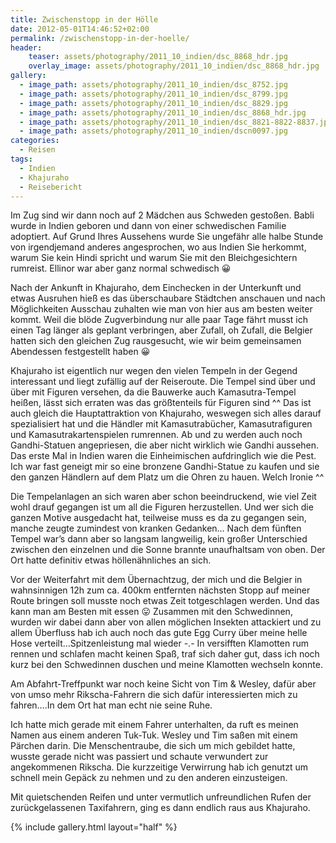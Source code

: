 ```yaml
---
title: Zwischenstopp in der Hölle
date: 2012-05-01T14:46:52+02:00
permalink: /zwischenstopp-in-der-hoelle/
header:
    teaser: assets/photography/2011_10_indien/dsc_8868_hdr.jpg
    overlay_image: assets/photography/2011_10_indien/dsc_8868_hdr.jpg
gallery:
  - image_path: assets/photography/2011_10_indien/dsc_8752.jpg
  - image_path: assets/photography/2011_10_indien/dsc_8799.jpg
  - image_path: assets/photography/2011_10_indien/dsc_8829.jpg
  - image_path: assets/photography/2011_10_indien/dsc_8868_hdr.jpg
  - image_path: assets/photography/2011_10_indien/dsc_8821-8822-8837.jpg
  - image_path: assets/photography/2011_10_indien/dscn0097.jpg
categories:
  - Reisen
tags:
  - Indien
  - Khajuraho
  - Reisebericht
---
```


Im Zug sind wir dann noch auf 2 Mädchen aus Schweden gestoßen. Babli wurde in Indien geboren und dann von einer schwedischen Familie adoptiert. 
Auf Grund Ihres Aussehens wurde Sie ungefähr alle halbe Stunde von irgendjemand anderes angesprochen, wo aus Indien Sie herkommt, warum Sie kein Hindi spricht und warum Sie mit den Bleichgesichtern rumreist. Ellinor war aber ganz normal schwedisch 😀

Nach der Ankunft in Khajuraho, dem Einchecken in der Unterkunft und etwas Ausruhen hieß es das überschaubare Städtchen 
anschauen und nach Möglichkeiten Ausschau zuhalten wie man von hier aus am besten weiter kommt. 
Weil die blöde Zugverbindung nur alle paar Tage fährt musst ich einen Tag länger als geplant verbringen, aber Zufall, oh Zufall, 
die Belgier hatten sich den gleichen Zug rausgesucht, wie wir beim gemeinsamen Abendessen festgestellt haben 😀

Khajuraho ist eigentlich nur wegen den vielen Tempeln in der Gegend interessant und liegt zufällig auf der Reiseroute. 
Die Tempel sind über und über mit Figuren versehen, da die Bauwerke auch Kamasutra-Tempel heißen, 
lässt sich erraten was das größtenteils für Figuren sind ^^ Das ist auch gleich die Hauptattraktion von Khajuraho, 
weswegen sich alles darauf spezialisiert hat und die Händler mit Kamasutrabücher, Kamasutrafiguren und Kamasutrakartenspielen rumrennen. 
Ab und zu werden auch noch Gandhi-Statuen angepriesen, die aber nicht wirklich wie Gandhi aussehen. 
Das erste Mal in Indien waren die Einheimischen aufdringlich wie die Pest. Ich war fast geneigt mir so eine 
bronzene Gandhi-Statue zu kaufen und sie den ganzen Händlern auf dem Platz um die Ohren zu hauen. Welch Ironie ^^

Die Tempelanlagen an sich waren aber schon beeindruckend, wie viel Zeit wohl drauf gegangen ist um all die Figuren herzustellen. 
Und wer sich die ganzen Motive ausgedacht hat, teilweise muss es da zu gegangen sein, manche zeugte zumindest von kranken Gedanken…
Nach dem fünften Tempel war’s dann aber so langsam langweilig, kein großer Unterschied zwischen den einzelnen und die Sonne brannte unaufhaltsam von oben. 
Der Ort hatte definitiv etwas höllenähnliches an sich.

Vor der Weiterfahrt mit dem Übernachtzug, der mich und die Belgier in wahnsinnigen 12h zum ca. 400km entfernten 
nächsten Stopp auf meiner Route bringen soll musste noch etwas Zeit totgeschlagen werden. Und das kann man am Besten mit essen 😛 
Zusammen mit den Schwedinnen, wurden wir dabei dann aber von allen möglichen Insekten attackiert und zu allem Überfluss 
hab ich auch noch das gute Egg Curry über meine helle Hose verteilt…Spitzenleistung mal wieder -.- 
In versifften Klamotten rum rennen und schlafen macht keinen Spaß, traf sich daher gut, dass ich noch kurz bei den Schwedinnen duschen 
und meine Klamotten wechseln konnte.

Am Abfahrt-Treffpunkt war noch keine Sicht von Tim & Wesley, dafür aber von umso mehr Rikscha-Fahrern die sich dafür 
interessierten mich zu fahren….In dem Ort hat man echt nie seine Ruhe.

Ich hatte mich gerade mit einem Fahrer unterhalten, da ruft es meinen Namen aus einem anderen Tuk-Tuk. 
Wesley und Tim saßen mit einem Pärchen darin. Die Menschentraube, die sich um mich gebildet hatte, 
wusste gerade nicht was passiert und schaute verwundert zur angekommenen Rikscha. 
Die kurzzeitige Verwirrung hab ich genutzt um schnell mein Gepäck zu nehmen und zu den anderen einzusteigen.

Mit quietschenden Reifen und unter vermutlich unfreundlichen Rufen der zurückgelassenen Taxifahrern, ging es dann endlich raus aus Khajuraho.

{% include gallery.html layout="half" %}
